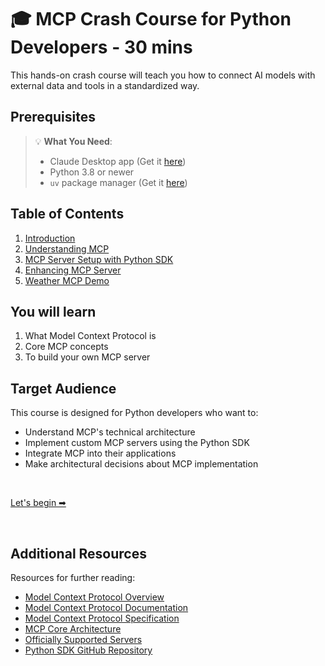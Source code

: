 # 🎓 MCP Crash Course for Python Developers - 30 mins

This hands-on crash course will teach you how to connect AI models with external data and tools in a standardized way.

## Prerequisites

> 💡 **What You Need**: 
> - Claude Desktop app (Get it [here](https://claude.ai/download))
> - Python 3.8 or newer
> - `uv` package manager (Get it [here](https://docs.astral.sh/uv/getting-started/installation/))


## Table of Contents
1. [Introduction](./1-introduction/README.md)
2. [Understanding MCP](./2-understanding-mcp/README.md)
3. [MCP Server Setup with Python SDK](./3-server-setup/README.md)
4. [Enhancing MCP Server](./4-advanced-setup/README.md)
5. [Weather MCP Demo](./weather-mcp/README.md)

## You will learn
1. What Model Context Protocol is
2. Core MCP concepts
3. To build your own MCP server

## Target Audience

This course is designed for Python developers who want to:
- Understand MCP's technical architecture
- Implement custom MCP servers using the Python SDK
- Integrate MCP into their applications
- Make architectural decisions about MCP implementation

</br>

[Let's begin ➡](./1-introduction/README.md)

</br>


## Additional Resources

Resources for further reading:

- [Model Context Protocol Overview](https://frazerdourado.com/blog/model-context-protocol-overview)
- [Model Context Protocol Documentation](https://modelcontextprotocol.io)
- [Model Context Protocol Specification](https://spec.modelcontextprotocol.io)
- [MCP Core Architecture](https://modelcontextprotocol.io/docs/concepts/architecture)
- [Officially Supported Servers](https://github.com/modelcontextprotocol/servers)
- [Python SDK GitHub Repository](https://github.com/modelcontextprotocol/python-sdk)